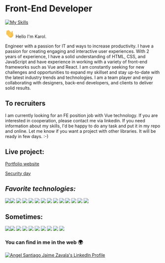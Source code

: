 # Front-End Developer
[![My Skills](https://skillicons.dev/icons?i=js,html,css,vue,nuxtjs,sass,vite,vscode,linux,raspberrypi)](https://skillicons.dev)

  <img src="https://github.com/ABSphreak/ABSphreak/blob/master/gifs/Hi.gif" width="30px"></h2> Hello I'm Karol.
  
Engineer with a passion for IT and ways to increase productivity.
 I have a passion for creating engaging and interactive user experiences. With 2 years of experience, I have a solid understanding of HTML, CSS, and JavaScript and have experience in working with a variety of front-end frameworks such as Vue and React. I am constantly seeking for new challenges and opportunities to expand my skillset and stay up-to-date with the latest industry trends and technologies. I am a team player and enjoy collaborating with designers, back-end developers, and clients to deliver
solid  results.



## To recruiters

I am currently looking for an FE position job with Vue technology.
If you are interested in cooperation, please contact me via linkedin.
If you need information about my skills, I'd be happy to do any task and put it in my repo and online.
Let me know if you want a project with other libraries. It will be ready in few days. :-)

## Live project:

[Portfolio website ](https://zawiszakarol.netlify.app/ "portfolio website")

[Security day ](https://securityday.netlify.app/ "portfolio website")


## _Favorite technologies:_

<img src = "https://img.shields.io/badge/-HTML5-E34F26?style=for-the-badge&logo=html5&logoColor=white"><img src = "https://img.shields.io/badge/-CSS3-1572B6?style=for-the-badge&logo=css3&logoColor=white">
<img src="https://img.shields.io/badge/Vue.js-35495E?style=for-the-badge&logo=vue.js&logoColor=4FC08D">
<img src="https://img.shields.io/badge/JavaScript-323330?style=for-the-badge&logo=javascript&logoColor=F7DF1E">
<img src="https://img.shields.io/badge/-Nuxt3-3C873A?style=for-the-badge">
<img src="https://img.shields.io/badge/-Pinia-3C873A?style=for-the-badge">
<img src="https://img.shields.io/badge/-Vuex-3C873A?style=for-the-badge">
<img src="https://img.shields.io/badge/-Vuetify-0FAAFF?style=for-the-badge">
<img src="https://img.shields.io/badge/-Quasar-0FAAFF?style=for-the-badge">
<img src="https://img.shields.io/badge/-Sass-cc6699?style=for-the-badge&logo=sass&logoColor=ffffff">
<img src="https://img.shields.io/badge/-Node.js-3C873A?style=for-the-badge&logo=Node.js&logoColor=white">
<img src="http://img.shields.io/badge/-Github-000000?style=for-the-badge&logo=github&logoColor=FFFFFF">
<img src="http://img.shields.io/badge/-VS%20Code-007ACC?style=for-the-badge&logo=visual%20studio%20code&logoColor=white">
<img src="https://img.shields.io/badge/Jest-323330?style=for-the-badge&logo=Jest&logoColor=white">
## Sometimes:

<img src="https://img.shields.io/badge/Python-3776AB?style=for-the-badge&logo=python&logoColor=white"><img src="https://img.shields.io/badge/React-20232A?style=for-the-badge&logo=react&logoColor=61DAFB">
<img src="https://img.shields.io/badge/Django-092E20?style=for-the-badge&logo=django&logoColor=white">
<img src="https://img.shields.io/badge/Material--UI-0081CB?style=for-the-badge&logo=material-ui&logoColor=white">
<img src="https://img.shields.io/badge/Linux-FCC624?style=for-the-badge&logo=linux&logoColor=black">
<img src="https://img.shields.io/badge/Windows-0078D6?style=for-the-badge&logo=windows&logoColor=white">
<img src="https://img.shields.io/badge/Ubuntu-E95420?style=for-the-badge&logo=ubuntu&logoColor=white">
<img src="https://img.shields.io/badge/MySQL-00000F?style=for-the-badge&logo=mysql&logoColor=white">
<img src="https://img.shields.io/badge/Shell_Script-121011?style=for-the-badge&logo=gnu-bash&logoColor=white">
<img src="https://img.shields.io/badge/redis-%23DD0031.svg?&style=for-the-badge&logo=redis&logoColor=white">

### You can find in me in the web 🌍

<p align="left">
  <a href="https://www.linkedin.com/in/karol-zawisza/">
    <img src="https://www.vectorlogo.zone/logos/linkedin/linkedin-icon.svg" alt="Angel Santiago Jaime Zavala's LinkedIn Profile" height="30" width="30">
  </a>
</p>


